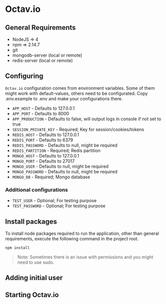 # Octav.io

## General Requirements

* NodeJS => 4
* npm => 2.14.7
* git
* mongodb-server (local or remote)
* redis-server (local or remote)

## Configuring

`Octav.io` configuration comes from environment variables. Some of them might work with default-values, others need to be configurated. Copy .env.example to .env and make your configurations there.

* `APP_HOST` - Defaults to 127.0.0.1
* `APP_PORT` - Defaults to 8000
* `APP_PRODUCTION` - Defaults to false, will output logs in console if not set to true
* `SESSION_PRIVATE_KEY` - Required; Key for session/cookies/tokens
* `REDIS_HOST` - Defaults to 127.0.0.1
* `REDIS_PORT` - Defaults to 6379
* `REDIS_PASSWORD` - Defaults to null, might be required
* `REDIS_PARTITION` - Required; Redis partition
* `MONGO_HOST` - Defaults to 127.0.0.1
* `MONGO_PORT` - Defaults to 27017
* `MONGO_USER` - Defaults to null, might be required
* `MONGO_PASSWORD` - Defaults to null, might be required
* `MONGO_DB` - Required; Mongo database

### Additional configurations

* `TEST_USER` - Optional; For testing purpose
* `TEST_PASSWORD` - Optional; For testing purpose

## Install packages

To install node packages required to run the application, other than general requirements, execute the following command in the project root.

``npm install``

> Note: Sometimes there is an issue with permissions and you might need to use sudo.

## Adding initial user

## Starting Octav.io
